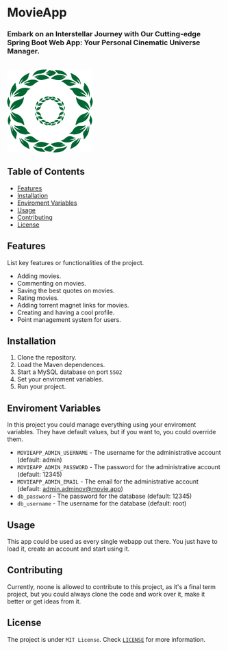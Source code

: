 # MovieApp
### Embark on an Interstellar Journey with Our Cutting-edge Spring Boot Web App: Your Personal Cinematic Universe Manager.
<br/>
<img src="resources/logo.png" alt="logo" width="200">

## Table of Contents

- [Features](#features)
- [Installation](#installation)
- [Enviroment Variables](#enviroment)
- [Usage](#usage)
- [Contributing](#contributing)
- [License](#license)

## Features

List key features or functionalities of the project.

- Adding movies.
- Commenting on movies.
- Saving the best quotes on movies.
- Rating movies.
- Adding torrent magnet links for movies.
- Creating and having a cool profile.
- Point management system for users.

## Installation
1. Clone the repository.
2. Load the Maven dependences.
3. Start a MySQL database on port `5502`
4. Set your enviroment variables.
5. Run your project.

## Enviroment Variables
In this project you could manage everything using your enviroment variables. They have default values, but if you want to, you could override them.
* `MOVIEAPP_ADMIN_USERNAME` - The username for the administrative account (default: admin)
* `MOVIEAPP_ADMIN_PASSWORD` - The password for the administrative account (default: 12345)
* `MOVIEAPP_ADMIN_EMAIL` - The email for the administrative account (default: admin.adminov@movie.app)
* `db_password` - The password for the database (default: 12345)
* `db_username` - The username for the database (default: root)

## Usage
This app could be used as every single webapp out there. You just have to load it, create an account and start using it. 

## Contributing
Currently, noone is allowed to contribute to this project, as it's a final term project, but you could always clone the code and work over it, make it better or get ideas from it.

## License
The project is under `MIT License`. Check [`LICENSE`](/LICENSE) for more information.
